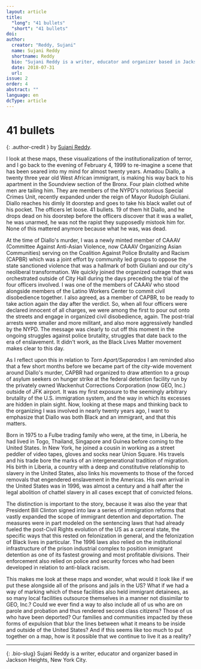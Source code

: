 ```yaml
---
layout: article
title: 
  "long": "41 bullets"
  "short": "41 bullets"
doi:
author: 
  creator: "Reddy, Sujani"
  name: Sujani Reddy
  shortname: Reddy
  bio: "Sujani Reddy is a writer, educator and organizer based in Jackson Heights, New York City."
  date: 2018-07-31
  url: 
issue: 2
order: 4
abstract: ""
language: en
dcType: article
---
```


# 41 bullets

{: .author-credit }
by [Sujani Reddy](https://www.uncpress.org/book/9781469625072/nursing-and-empire/).

I look at these maps, these visualizations of the institutionalization of terror, and I go back to the evening of February 4, 1999 to re-imagine a scene that has been seared into my mind for almost twenty years. Amadou Diallo, a twenty three year old West African immigrant, is making his way  back to his apartment in the Soundview section of the Bronx. Four plain clothed white men are tailing him. They are members of the NYPD's notorious Special Crimes Unit, recently expanded under the reign of Mayor Rudolph Giuliani. Diallo reaches his dimly lit doorstep and goes to take his black wallet out of his pocket. The officers let loose. 41 bullets. 19 of them hit Diallo, and he drops dead on his doorstep before the officers discover that it was a wallet, he was unarmed, he was not the rapist they supposedly mistook him for. None of this mattered anymore because what he was, was dead. 

At the time of Diallo's murder, I was a newly minted member of CAAAV (Committee Against Anti-Asian Violence, now CAAAV Organizing Asian Communities) serving on the Coalition Against Police Brutality and Racism (CAPBR) which was a joint effort by community led groups to oppose the state sanctioned violence that was a hallmark of both Giuliani and our city's neoliberal transformation. We quickly joined the organized outrage that was orchestrated outside of City Hall during the days preceding the trial of the four officers involved. I was one of the members of CAAAV who stood alongside members of the Latino Workers Center to commit civil disobedience together. I also agreed, as a member of CAPBR, to be ready to take action again the day after the verdict. So, when all four officers were declared innocent of all charges, we were among the first to pour out onto the streets and engage in organized civil disobedience, again. The post-trial arrests were smaller and more militant, and also more aggressively handled by the NYPD. The message was clearly to cut off this moment in the ongoing struggles against police brutality, struggles that date back to the era of enslavement. It didn't work, as the Black Lives Matter movement makes clear to this day.  

As I reflect upon this in relation to *Torn Apart/Separados* I am reminded also that a few short months before we became part of the city-wide movement around Diallo's murder, CAPBR had organized to draw attention to a group of asylum seekers on hunger strike at the federal detention facility run by the privately owned Wackenhut Corrections Corporation (now GEO, Inc.) outside of JFK airport. It was my first exposure to the seemingly arbitrary brutality of the U.S. immigration system, and the way in which its excesses are hidden in plain sight. Now, looking at these maps and thinking back to the organizing I was involved in nearly twenty years ago, I want to emphasize that Diallo was both Black and an immigrant, and that this matters. 

Born in 1975 to a Fulbe trading family who were, at the time, in Liberia, he had lived in Togo, Thailand, Singapore and Guinea before coming to the United States. In New York, he joined a cousin in working as a street peddler of video tapes, gloves and socks near Union Square. His travels and his trade bore the marks of an intergenerational tradition of migration. His birth in Liberia, a country with a deep and constitutive relationship to slavery in the United States, also links his movements to those of the forced removals that engendered enslavement in the Americas. His own arrival in the United States was in 1996, was almost a century and a half after the legal abolition of chattel slavery in all cases except that of convicted felons. 

The distinction is important to the story, because it was also the year that President Bill Clinton signed into law a series of immigration reforms that vastly expanded the scope of immigrant detention and deportation. The measures were in part modeled on the sentencing laws that had already fueled the post-Civil Rights evolution of the US as a carceral state, the specific ways that this rested on felonization in general, and the felonization of Black lives in particular. The 1996 laws also relied on the institutional infrastructure of the prison industrial complex to position immigrant detention as one of its fastest growing and most profitable divisions. Their enforcement also relied on police and security forces who had been developed in relation to anti-black racism. 

This makes me look at these maps and wonder, what would it look like if we put these alongside all of the prisons and jails in the US? What if we had a way of marking which of these facilities also held immigrant detainees, as so many local facilities outsource themselves in a manner not dissimilar to GEO, Inc.? Could we ever find a way to also include all of us who are on parole and probation and thus rendered second class citizens? Those of us who have been deported? Our families and communities impacted by these forms of expulsion that blur the lines between what it means to be inside and outside of the United States? And if this seems like too much to put together on a map, how is it possible that we continue to live it as a reality? 

---

{: .bio-slug}
Sujani Reddy is a writer, educator and organizer based in Jackson Heights, New York City.
